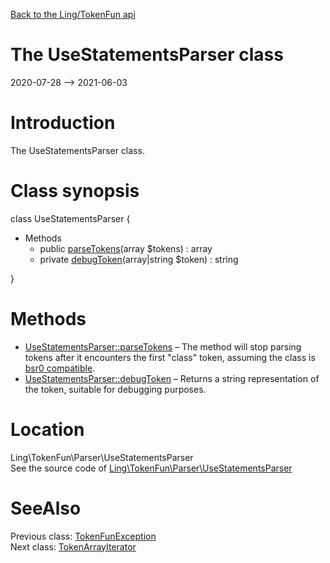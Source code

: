 [Back to the Ling/TokenFun api](https://github.com/lingtalfi/TokenFun/blob/master/doc/api/Ling/TokenFun.md)



The UseStatementsParser class
================
2020-07-28 --> 2021-06-03






Introduction
============

The UseStatementsParser class.



Class synopsis
==============


class <span class="pl-k">UseStatementsParser</span>  {

- Methods
    - public [parseTokens](https://github.com/lingtalfi/TokenFun/blob/master/doc/api/Ling/TokenFun/Parser/UseStatementsParser/parseTokens.md)(array $tokens) : array
    - private [debugToken](https://github.com/lingtalfi/TokenFun/blob/master/doc/api/Ling/TokenFun/Parser/UseStatementsParser/debugToken.md)(array|string $token) : string

}






Methods
==============

- [UseStatementsParser::parseTokens](https://github.com/lingtalfi/TokenFun/blob/master/doc/api/Ling/TokenFun/Parser/UseStatementsParser/parseTokens.md) &ndash; The method will stop parsing tokens after it encounters the first "class" token, assuming the class is [bsr0 compatible](https://github.com/lingtalfi/BumbleBee/blob/master/Autoload/convention.bsr0.eng.md).
- [UseStatementsParser::debugToken](https://github.com/lingtalfi/TokenFun/blob/master/doc/api/Ling/TokenFun/Parser/UseStatementsParser/debugToken.md) &ndash; Returns a string representation of the token, suitable for debugging purposes.





Location
=============
Ling\TokenFun\Parser\UseStatementsParser<br>
See the source code of [Ling\TokenFun\Parser\UseStatementsParser](https://github.com/lingtalfi/TokenFun/blob/master/Parser/UseStatementsParser.php)



SeeAlso
==============
Previous class: [TokenFunException](https://github.com/lingtalfi/TokenFun/blob/master/doc/api/Ling/TokenFun/Exception/TokenFunException.md)<br>Next class: [TokenArrayIterator](https://github.com/lingtalfi/TokenFun/blob/master/doc/api/Ling/TokenFun/TokenArrayIterator/TokenArrayIterator.md)<br>
